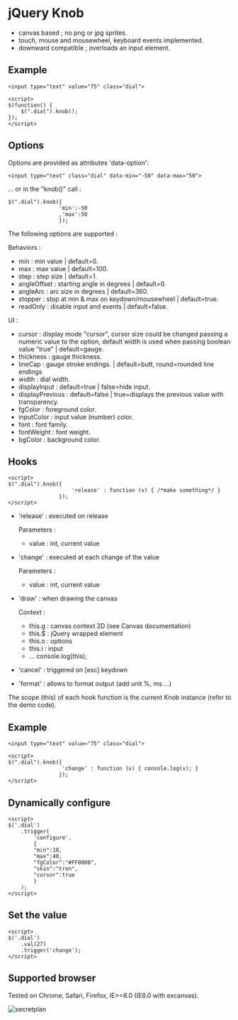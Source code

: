 jQuery Knob
=============

- canvas based ; no png or jpg sprites.
- touch, mouse and mousewheel, keyboard events implemented.
- downward compatible ; overloads an input element.

Example
-------

    <input type="text" value="75" class="dial">

    <script>
    $(function() {
        $(".dial").knob();
    });
    </script>

Options
-------

Options are provided as attributes 'data-option':

    <input type="text" class="dial" data-min="-50" data-max="50">

... or in the "knob()" call :

    $(".dial").knob({
                    'min':-50
                    ,'max':50
                    });

The following options are supported :

Behaviors :
* min : min value | default=0.
* max : max value | default=100.
* step : step size | default=1.
* angleOffset : starting angle in degrees | default=0.
* angleArc : arc size in degrees | default=360.
* stopper : stop at min & max on keydown/mousewheel | default=true.
* readOnly : disable input and events | default=false.

UI :
* cursor : display mode "cursor", cursor size could be changed passing a numeric value to the option, default width is used when passing boolean value "true" | default=gauge.
* thickness : gauge thickness.
* lineCap : gauge stroke endings. | default=butt, round=rounded line endings
* width : dial width.
* displayInput : default=true | false=hide input.
* displayPrevious : default=false | true=displays the previous value with transparency.
* fgColor : foreground color.
* inputColor : input value (number) color.
* font : font family.
* fontWeight : font weight.
* bgColor : background color.

Hooks
-------

    <script>
    $(".dial").knob({
                        'release' : function (v) { /*make something*/ }
                    });
    </script>

* 'release' : executed on release

    Parameters :
    + value : int, current value

* 'change' : executed at each change of the value

    Parameters :
    + value : int, current value

* 'draw' : when drawing the canvas

    Context :
    - this.g : canvas context 2D (see Canvas documentation)
    - this.$ : jQuery wrapped element
    - this.o : options
    - this.i : input
    - ... console.log(this);

* 'cancel' : triggered on [esc] keydown

* 'format' : allows to format output (add unit %, ms ...)

The scope (this) of each hook function is the current Knob instance (refer to the demo code).

Example
-------

    <input type="text" value="75" class="dial">

    <script>
    $(".dial").knob({
                     'change' : function (v) { console.log(v); }
                    });
    </script>


Dynamically configure
-------

    <script>
    $('.dial')
        .trigger(
            'configure',
            {
            "min":10,
            "max":40,
            "fgColor":"#FF0000",
            "skin":"tron",
            "cursor":true
            }
        );
    </script>

Set the value
-------

    <script>
    $('.dial')
        .val(27)
        .trigger('change');
    </script>

Supported browser
-------

Tested on Chrome, Safari, Firefox, IE>=8.0 (IE8.0 with excanvas).

![secretplan](https://raw.github.com/aterrien/jQuery-Knob/master/secretplan.jpg)